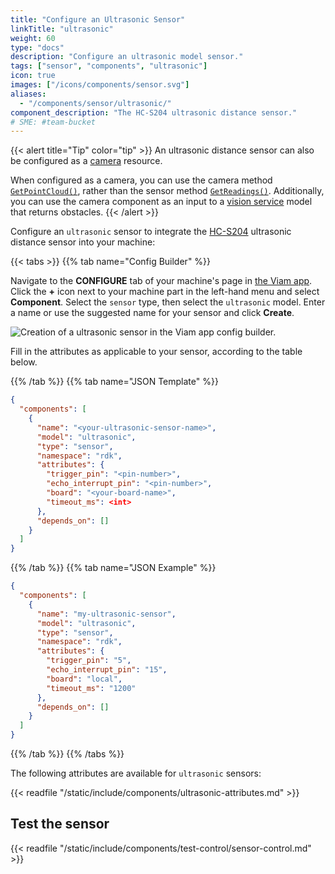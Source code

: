 ```yaml
---
title: "Configure an Ultrasonic Sensor"
linkTitle: "ultrasonic"
weight: 60
type: "docs"
description: "Configure an ultrasonic model sensor."
tags: ["sensor", "components", "ultrasonic"]
icon: true
images: ["/icons/components/sensor.svg"]
aliases:
  - "/components/sensor/ultrasonic/"
component_description: "The HC-S204 ultrasonic distance sensor."
# SME: #team-bucket
---
```


{{< alert title="Tip" color="tip" >}}
An ultrasonic distance sensor can also be configured as a [camera](/components/camera/) resource.

When configured as a camera, you can use the camera method [`GetPointCloud()`](/components/camera/#getpointcloud), rather than the sensor method [`GetReadings()`](/components/sensor/#getreadings).
Additionally, you can use the camera component as an input to a [vision service](/services/vision/) model that returns obstacles.
{{< /alert >}}

Configure an `ultrasonic` sensor to integrate the [HC-S204](https://www.sparkfun.com/products/15569) ultrasonic distance sensor into your machine:

{{< tabs >}}
{{% tab name="Config Builder" %}}

Navigate to the **CONFIGURE** tab of your machine's page in [the Viam app](https://app.viam.com).
Click the **+** icon next to your machine part in the left-hand menu and select **Component**.
Select the `sensor` type, then select the `ultrasonic` model.
Enter a name or use the suggested name for your sensor and click **Create**.

![Creation of a ultrasonic sensor in the Viam app config builder.](/components/sensor/ultrasonic-sensor-ui-config.png)

Fill in the attributes as applicable to your sensor, according to the table below.

{{% /tab %}}
{{% tab name="JSON Template" %}}

```json {class="line-numbers linkable-line-numbers"}
{
  "components": [
    {
      "name": "<your-ultrasonic-sensor-name>",
      "model": "ultrasonic",
      "type": "sensor",
      "namespace": "rdk",
      "attributes": {
        "trigger_pin": "<pin-number>",
        "echo_interrupt_pin": "<pin-number>",
        "board": "<your-board-name>",
        "timeout_ms": <int>
      },
      "depends_on": []
    }
  ]
}
```

{{% /tab %}}
{{% tab name="JSON Example" %}}

```json {class="line-numbers linkable-line-numbers"}
{
  "components": [
    {
      "name": "my-ultrasonic-sensor",
      "model": "ultrasonic",
      "type": "sensor",
      "namespace": "rdk",
      "attributes": {
        "trigger_pin": "5",
        "echo_interrupt_pin": "15",
        "board": "local",
        "timeout_ms": "1200"
      },
      "depends_on": []
    }
  ]
}
```

{{% /tab %}}
{{% /tabs %}}

The following attributes are available for `ultrasonic` sensors:

{{< readfile "/static/include/components/ultrasonic-attributes.md" >}}

## Test the sensor

{{< readfile "/static/include/components/test-control/sensor-control.md" >}}
